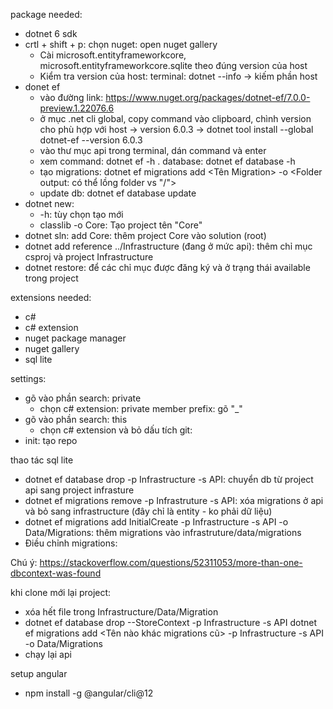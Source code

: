 package needed:
- dotnet 6 sdk
- crtl + shift + p: chọn nuget: open nuget gallery
    * Cài microsoft.entityframeworkcore, microsoft.entityframeworkcore.sqlite theo đúng version của host
    * Kiểm tra version của host: terminal: dotnet --info -> kiếm phần host
- donet ef
    + vào đường link: https://www.nuget.org/packages/dotnet-ef/7.0.0-preview.1.22076.6
    + ở mục .net cli global, copy command vào clipboard, chình version cho phù hợp với host -> version 6.0.3 -> dotnet tool install --global dotnet-ef --version 6.0.3      
    + vào thư mục api trong terminal, dán command và enter
    + xem command: dotnet ef -h
        . database: dotnet ef database -h
    * tạo migrations: dotnet ef migrations add <Tên Migration> -o <Folder output: có thể lồng folder vs "/">
    * update db: dotnet ef database update
- dotnet new:
    + -h: tùy chọn tạo mới
    + classlib -o Core: Tạo project tên "Core"
- dotnet sln:
    add Core: thêm project Core vào solution (root)
- dotnet add reference ../Infrastructure (đang ở mức api): thêm chỉ mục csproj và project Infrastructure
- dotnet restore: để các chỉ mục được đăng ký và ở trạng thái available trong project


extensions needed:
- c#
- c# extension
- nuget package manager
- nuget gallery
- sql lite

settings:
- gõ vào phần search: private
    + chọn c# extension: private member prefix: gõ "_"
- gõ vào phần search: this
    + chọn c# extension và bỏ dấu tích
git:
- init: tạo repo

thao tác sql lite
- dotnet ef database drop -p Infrastructure -s API: chuyển db từ project api sang project infrasture
- dotnet ef migrations remove -p Infrastruture -s API: xóa migrations ở api và bỏ sang infrastructure (đây chỉ là entity - ko phải dữ liệu)
- dotnet ef migrations add InitialCreate -p Infrastructure -s API -o Data/Migrations: thêm migrations vào infrastruture/data/migrations
- Điều chỉnh migrations:

Chú ý: https://stackoverflow.com/questions/52311053/more-than-one-dbcontext-was-found

khi clone mới lại project:
- xóa hết file trong Infrastructure/Data/Migration
- dotnet ef database drop --StoreContext -p Infrastructure -s API
dotnet ef migrations add <Tên nào khác migrations cũ> -p Infrastructure -s API -o Data/Migrations
- chạy lại api

setup angular
- npm install -g @angular/cli@12